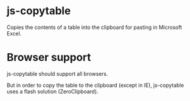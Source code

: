 js-copytable
============

Copies the contents of a table into the clipboard for pasting in Microsoft Excel.


Browser support
===============

js-copytable should support all browsers.

But in order to copy the table to the clipboard (except in IE), js-copytable uses a flash solution (ZeroClipboard).